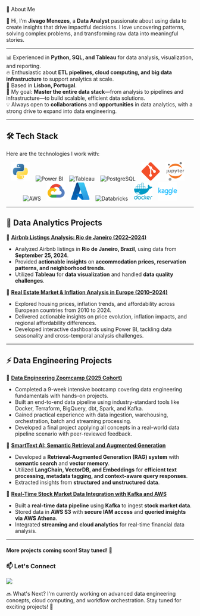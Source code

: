 🚀 About Me

👋 Hi, I'm **Jivago Menezes**, a **Data Analyst** passionate about using data to create insights that drive impactful decisions. I love uncovering patterns, solving complex problems, and transforming raw data into meaningful stories.

---

📊 Experienced in **Python, SQL, and Tableau** for data analysis, visualization, and reporting.  
🔥 Enthusiastic about **ETL pipelines, cloud computing, and big data infrastructure** to support analytics at scale.  
📍 Based in **Lisbon, Portugal**.  
🎯 My goal: **Master the entire data stack**—from analysis to pipelines and infrastructure—to build scalable, efficient data solutions.  
💡 Always open to **collaborations** and **opportunities** in data analytics, with a strong drive to expand into data engineering.

---


## 🛠️ Tech Stack  
Here are the technologies I work with:

<div align="center"> 
  <span><img src="https://github.com/devicons/devicon/blob/master/icons/python/python-original.svg" title="Python" alt="Python" width="50" height="50"/></span>&nbsp;&nbsp;&nbsp;
  <span><img src="https://upload.wikimedia.org/wikipedia/commons/c/cf/New_Power_BI_Logo.svg" title="Power BI" alt="Power BI" width="50" height="50"/></span>&nbsp;&nbsp;&nbsp;
  <span><img src="https://cdn.brandfetch.io/id9sYMA_Im/theme/light/symbol.svg?c=1dxbfHSJFAPEGdCLU4o5B" title="Tableau" alt="Tableau" width="50" height="50"/></span>&nbsp;&nbsp;&nbsp;
  <span><img src="https://cdn.brandfetch.io/idjSeCeMle/theme/dark/logo.svg?c=1dxbfHSJFAPEGdCLU4o5B" title="PostgreSQL" alt="PostgreSQL" width="50" height="50"/></span>&nbsp;&nbsp;&nbsp;
  <span><img src="https://github.com/devicons/devicon/blob/master/icons/git/git-original.svg" title="Git" alt="Git" width="50" height="50"/></span>&nbsp;&nbsp;&nbsp;
  <span><img src="https://github.com/devicons/devicon/blob/master/icons/jupyter/jupyter-original-wordmark.svg" title="Jupyter" alt="Jupyter" width="50" height="50"/></span>&nbsp;&nbsp;&nbsp;
  <span><img src="https://cdn.brandfetch.io/idVoqFQ-78/theme/light/logo.svg?c=1dxbfHSJFAPEGdCLU4o5B" title="AWS" alt="AWS" width="50" height="50"/></span>&nbsp;&nbsp;&nbsp;
  <span><img src="https://github.com/devicons/devicon/blob/master/icons/googlecloud/googlecloud-original.svg" title="GCP" alt="GCP" width="50" height="50"/></span>&nbsp;&nbsp;&nbsp;
  <span><img src="https://github.com/devicons/devicon/blob/master/icons/azure/azure-original.svg" title="Azure" alt="Azure" width="50" height="50"/></span>&nbsp;&nbsp;&nbsp;
  <span><img src="https://cdn.brandfetch.io/idSUrLOWbH/idEHbzBDZC.svg?c=1dxbfHSJFAPEGdCLU4o5B" title="Databricks" alt="Databricks" width="50" height="50"/></span>&nbsp;&nbsp;&nbsp;
  <span><img src="https://github.com/devicons/devicon/blob/master/icons/docker/docker-plain-wordmark.svg" title="Docker" alt="Docker" width="50" height="50"/></span>&nbsp;&nbsp;&nbsp;
  <span><img src="https://github.com/devicons/devicon/blob/master/icons/kaggle/kaggle-original-wordmark.svg" title="Kaggle" alt="Kaggle" width="50" height="50"/></span>
</div>


---

## 📂 Data Analytics Projects  

📌 **[Airbnb Listings Analysis: Rio de Janeiro (2022–2024)](https://github.com/jivagomenezes/airbnb-rio-analysis/tree/main)**  
- Analyzed Airbnb listings in **Rio de Janeiro, Brazil**, using data from **September 25, 2024**.  
- Provided **actionable insights** on **accommodation prices, reservation patterns, and neighborhood trends**.  
- Utilized **Tableau** for **data visualization** and handled **data quality challenges**.  

📌 **[Real Estate Market & Inflation Analysis in Europe (2010–2024)](https://github.com/jivagomenezes/real-state-analysis/tree/main?tab=readme-ov-file#project-overview)**

- Explored housing prices, inflation trends, and affordability across European countries from 2010 to 2024.
- Delivered actionable insights on price evolution, inflation impacts, and regional affordability differences.
- Developed interactive dashboards using Power BI, tackling data seasonality and cross-temporal analysis challenges.

---

## ⚡ Data Engineering Projects  

📌 **[Data Engineering Zoomcamp (2025 Cohort)](https://github.com/jivagomenezes/DE-Zoomcamp)**

- Completed a 9-week intensive bootcamp covering data engineering fundamentals with hands-on projects.
- Built an end-to-end data pipeline using industry-standard tools like Docker, Terraform, BigQuery, dbt, Spark, and Kafka.
- Gained practical experience with data ingestion, warehousing, orchestration, batch and streaming processing.
- Developed a final project applying all concepts in a real-world data pipeline scenario with peer-reviewed feedback.

📌 **[SmartText AI: Semantic Retrieval and Augmented Generation](https://github.com/jivagomenezes/project-rag/tree/main)**  
- Developed a **Retrieval-Augmented Generation (RAG) system** with **semantic search** and **vector memory**.  
- Utilized **LangChain, VectorDB, and Embeddings** for **efficient text processing, metadata tagging, and context-aware query responses**.  
- Extracted insights from **structured and unstructured data**.  

📌 **[Real-Time Stock Market Data Integration with Kafka and AWS](https://github.com/jivagomenezes/kafka-aws-stock-pipeline)**  
- Built a **real-time data pipeline** using **Kafka** to ingest **stock market data**.  
- Stored data in **AWS S3** with **secure IAM access** and **queried insights via AWS Athena**.  
- Integrated **streaming and cloud analytics** for real-time financial data analysis.  

---


#### **More projects coming soon! Stay tuned!** 🚀  



 ### 📫 Let's Connect



[<img src="https://cdn.brandfetch.io/idJFz6sAsl/theme/dark/logo.svg?c=1dxbfHSJFAPEGdCLU4o5B" width="120">](https://www.linkedin.com/in/jivagomenezes/)



🔜 What's Next?
I'm currently working on advanced data engineering concepts, cloud computing, and workflow orchestration. Stay tuned for exciting projects! 🚀


